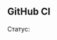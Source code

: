 ## GitHub CI

<!--- Краткое описание pull request  -->

Статус:
<img scr="https://github.com/Denisoov/createst/tree/master/.github/workflows/createst-ci/badge.svg?branch=dev">